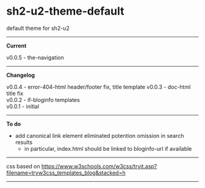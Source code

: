 # sh2-u2-theme-default

default theme for sh2-u2

---

**Current**

v0.0.5 - the-navigation <!-- 2017/08/03  8:49 -->

---

**Changelog**

v0.0.4 - error-404-html header/footer fix, title template
v0.0.3 - doc-html title fix  
v0.0.2 - if-bloginfo templates   
v0.0.1 - initial 

---

**To do**

- add canonical link element eliminated potention omission in search results
  + in particular, index.html should be linked to bloginfo-url if available
 
---

css based on <https://www.w3schools.com/w3css/tryit.asp?filename=tryw3css_templates_blog&stacked=h>

---
